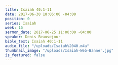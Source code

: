 ```yaml
---
title: Isaiah 40:1-11
date: 2017-06-30 10:06:00 -04:00
position: 0
series: Isaiah
week: 15
sermon_date: 2017-06-25 11:00:00 -04:00
speaker: Denis Beausejour
bible_text: Isaiah 40:1-11
audio_file: "/uploads/Isaiah%2040.m4a"
thumbnail_image: "/uploads/Isaiah-Web-Banner.jpg"
is_featured: false
---
```


